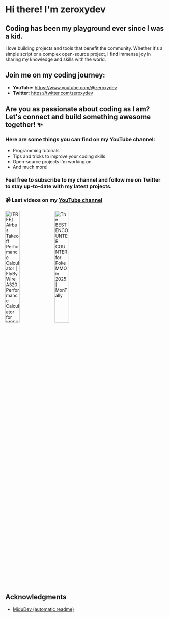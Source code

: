 # Hi there! I'm zeroxydev

## Coding has been my playground ever since I was a kid.

I love building projects and tools that benefit the community. Whether it's a simple script or a complex open-source project, I find immense joy in sharing my knowledge and skills with the world.

## Join me on my coding journey:

* **YouTube:** https://www.youtube.com/@zeroxydev
* **Twitter:** https://twitter.com/zeroxydev

## Are you as passionate about coding as I am? Let's connect and build something awesome together! ✨

### Here are some things you can find on my YouTube channel:

* Programming tutorials
* Tips and tricks to improve your coding skills
* Open-source projects I'm working on
* And much more!

### Feel free to subscribe to my channel and follow me on Twitter to stay up-to-date with my latest projects.

### 📹 Last videos on my [YouTube channel](https://youtube.com/@zeroxydev?sub_confirmation=1)

<a href='https://youtu.be/QCAAxuvpCiQ' target='_blank'>
  <img width='30%' src='https://img.youtube.com/vi/QCAAxuvpCiQ/mqdefault.jpg' alt='[FREE] Airbus Takeoff Performance Calculator | FlyByWire A320 Performance Calculator for MSFS 2020' />
</a>
<a href='https://youtu.be/HP1VxtJNKGY' target='_blank'>
  <img width='30%' src='https://img.youtube.com/vi/HP1VxtJNKGY/mqdefault.jpg' alt='The BEST ENCOUNTER COUNTER for PokeMMO in 2025 | MonTally' />
</a>

<!-- ACKNOWLEDGMENTS -->

## Acknowledgments

- [MiduDev (automatic readme)](https://github.com/midudev/midudev/tree/master)
